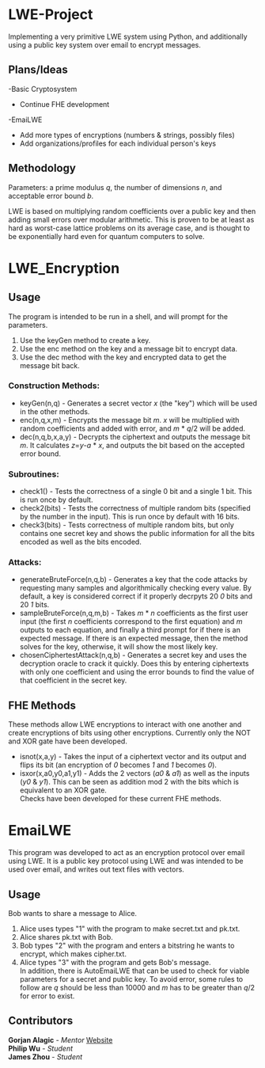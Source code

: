 # LWE-Project

Implementing a very primitive LWE system using Python, and additionally using a public key system over email to encrypt messages.

## Plans/Ideas

-Basic Cryptosystem
* Continue FHE development

-EmaiLWE
* Add more types of encryptions (numbers & strings, possibly files)
* Add organizations/profiles for each individual person's keys

## Methodology

Parameters: a prime modulus *q*, the number of dimensions *n*, and acceptable error bound *b*.  

LWE is based on multiplying random coefficients over a public key and then adding small errors over modular arithmetic.
This is proven to be at least as hard as worst-case lattice problems on its average case, and is thought to be exponentially hard even for quantum computers to solve.

# LWE_Encryption
## Usage

The program is intended to be run in a shell, and will prompt for the parameters.
1) Use the keyGen method to create a key.  
2) Use the enc method on the key and a message bit to encrypt data.  
3) Use the dec method with the key and encrypted data to get the message bit back.

### Construction Methods:
* keyGen(n,q) - Generates a secret vector *x* (the "key") which will be used in the other methods.
* enc(n,q,x,m) -  Encrypts the message bit *m*. *x* will be multiplied with random coefficients and added with error, and *m* * *q*/2 will be added.
* dec(n,q,b,x,a,y) - Decrypts the ciphertext and outputs the message bit *m*. It calculates *z*=*y*-*a* * *x*, and outputs the bit based on the accepted error bound.

### Subroutines:
* check1() - Tests the correctness of a single 0 bit and a single 1 bit. This is run once by default.
* check2(bits) - Tests the correctness of multiple random bits (specified by the number in the input). This is run once by default with 16 bits.
* check3(bits) - Tests correctness of multiple random bits, but only contains one secret key and shows the public information for all the bits encoded as well as the bits encoded.

### Attacks:
* generateBruteForce(n,q,b) - Generates a key that the code attacks by requesting many samples and algorithmically checking every value. By default, a key is considered correct if it properly decrpyts 20 *0* bits and 20 *1* bits.
* sampleBruteForce(n,q,m,b) - Takes *m* * *n* coefficients as the first user input (the first *n* coefficients correspond to the first equation) and *m* outputs to each equation, and finally a third prompt for if there is an expected message. If there is an expected message, then the method solves for the key, otherwise, it will show the most likely key.
* chosenCiphertestAttack(n,q,b) - Generates a secret key and uses the decryption oracle to crack it quickly. Does this by entering ciphertexts with only one coefficient and using the error bounds to find the value of that coefficient in the secret key.

## FHE Methods
These methods allow LWE encryptions to interact with one another and create encryptions of bits using other encryptions. Currently only the NOT and XOR gate have been developed.
* isnot(x,a,y) - Takes the input of a ciphertext vector and its output and flips its bit (an encryption of *0* becomes *1* and *1* becomes *0*).
* isxor(x,a0,y0,a1,y1) - Adds the 2 vectors (*a0* & *a1*) as well as the inputs (*y0* & *y1*). This can be seen as addition mod 2 with the bits which is equivalent to an XOR gate.  
Checks have been developed for these current FHE methods.

# EmaiLWE
This program was developed to act as an encryption protocol over email using LWE. It is a public key protocol using LWE and was intended to be used over email, and writes out text files with vectors.

## Usage
Bob wants to share a message to Alice.  
1) Alice uses types "1" with the program to make secret.txt and pk.txt.  
2) Alice shares pk.txt with Bob.  
3) Bob types "2" with the program and enters a bitstring he wants to encrypt, which makes cipher.txt.  
4) Alice types "3" with the program and gets Bob's message.  
In addition, there is AutoEmaiLWE that can be used to check for viable parameters for a secret and public key. To avoid error, some rules to follow are *q* should be less than 10000 and *m* has to be greater than *q*/2 for error to exist.

## Contributors

**Gorjan Alagic** - *Mentor* [Website](www.alagic.org)  
**Philip Wu** - *Student*  
**James Zhou** - *Student*
